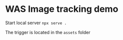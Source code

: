 # WAS Image tracking demo

Start local server ```npx serve .```

The trigger is located in the ```assets``` folder